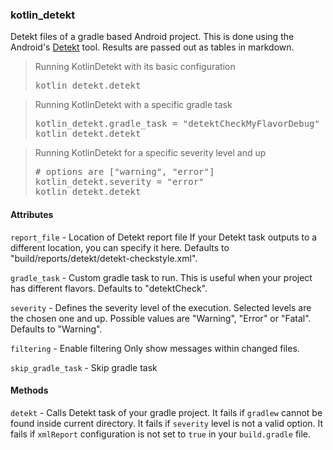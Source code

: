 ### kotlin_detekt

Detekt files of a gradle based Android project.
This is done using the Android's [Detekt](https://github.com/arturbosch/detekt) tool.
Results are passed out as tables in markdown.

<blockquote>Running KotlinDetekt with its basic configuration
  <pre>
kotlin_detekt.detekt</pre>
</blockquote>

<blockquote>Running KotlinDetekt with a specific gradle task
  <pre>
kotlin_detekt.gradle_task = "detektCheckMyFlavorDebug"
kotlin_detekt.detekt</pre>
</blockquote>

<blockquote>Running KotlinDetekt for a specific severity level and up
  <pre>
# options are ["warning", "error"]
kotlin_detekt.severity = "error"
kotlin_detekt.detekt</pre>
</blockquote>



#### Attributes

`report_file` - Location of Detekt report file
If your Detekt task outputs to a different location, you can specify it here.
Defaults to "build/reports/detekt/detekt-checkstyle.xml".

`gradle_task` - Custom gradle task to run.
This is useful when your project has different flavors.
Defaults to "detektCheck".

`severity` - Defines the severity level of the execution.
Selected levels are the chosen one and up.
Possible values are "Warning", "Error" or "Fatal".
Defaults to "Warning".

`filtering` - Enable filtering
Only show messages within changed files.

`skip_gradle_task` - Skip gradle task




#### Methods

`detekt` - Calls Detekt task of your gradle project.
It fails if `gradlew` cannot be found inside current directory.
It fails if `severity` level is not a valid option.
It fails if `xmlReport` configuration is not set to `true` in your `build.gradle` file.
